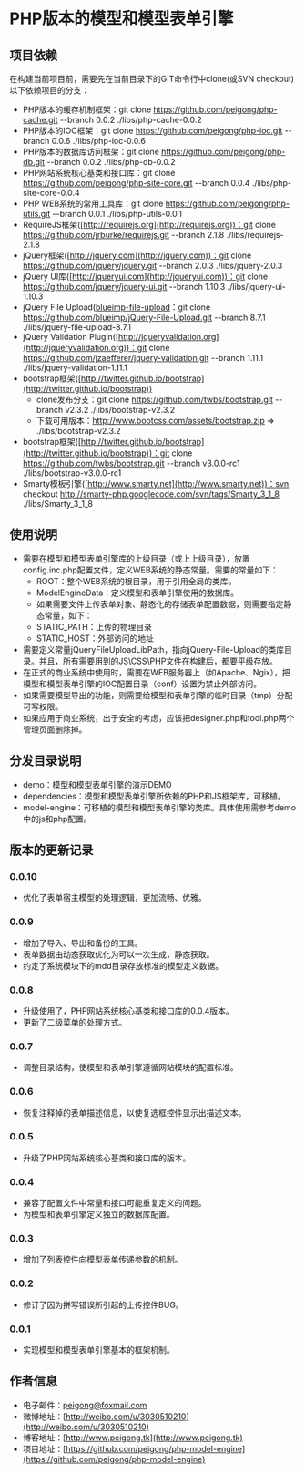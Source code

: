 # PHP版本的模型和模型表单引擎 #

## 项目依赖 ##

在构建当前项目前，需要先在当前目录下的GIT命令行中clone(或SVN checkout)以下依赖项目的分支：

 * PHP版本的缓存机制框架：git clone https://github.com/peigong/php-cache.git --branch 0.0.2 ./libs/php-cache-0.0.2
 * PHP版本的IOC框架：git clone https://github.com/peigong/php-ioc.git --branch 0.0.6 ./libs/php-ioc-0.0.6
 * PHP版本的数据库访问框架：git clone https://github.com/peigong/php-db.git --branch 0.0.2 ./libs/php-db-0.0.2
 * PHP网站系统核心基类和接口库：git clone https://github.com/peigong/php-site-core.git --branch 0.0.4 ./libs/php-site-core-0.0.4
 * PHP WEB系统的常用工具库：git clone https://github.com/peigong/php-utils.git --branch 0.0.1 ./libs/php-utils-0.0.1
 * RequireJS框架([http://requirejs.org](http://requirejs.org))：git clone https://github.com/jrburke/requirejs.git --branch 2.1.8 ./libs/requirejs-2.1.8
 * jQuery框架([http://jquery.com](http://jquery.com))：git clone https://github.com/jquery/jquery.git --branch 2.0.3 ./libs/jquery-2.0.3
 * jQuery UI库([http://jqueryui.com](http://jqueryui.com))：git clone https://github.com/jquery/jquery-ui.git --branch 1.10.3 ./libs/jquery-ui-1.10.3
 * jQuery File Upload([blueimp-file-upload](blueimp-file-upload)：git clone https://github.com/blueimp/jQuery-File-Upload.git --branch 8.7.1 ./libs/jquery-file-upload-8.7.1
 * jQuery Validation Plugin([http://jqueryvalidation.org](http://jqueryvalidation.org))：git clone https://github.com/jzaefferer/jquery-validation.git --branch 1.11.1 ./libs/jquery-validation-1.11.1
 * bootstrap框架([http://twitter.github.io/bootstrap](http://twitter.github.io/bootstrap))
 	* clone发布分支：git clone https://github.com/twbs/bootstrap.git --branch v2.3.2 ./libs/bootstrap-v2.3.2
 	* 下载可用版本：http://www.bootcss.com/assets/bootstrap.zip => ./libs/bootstrap-v2.3.2
 * bootstrap框架([http://twitter.github.io/bootstrap](http://twitter.github.io/bootstrap))：git clone https://github.com/twbs/bootstrap.git --branch v3.0.0-rc1 ./libs/bootstrap-v3.0.0-rc1
 * Smarty模板引擎([http://www.smarty.net](http://www.smarty.net))：svn checkout http://smarty-php.googlecode.com/svn/tags/Smarty_3_1_8 ./libs/Smarty_3_1_8

## 使用说明 ##

 * 需要在模型和模型表单引擎库的上级目录（或上上级目录），放置config.inc.php配置文件，定义WEB系统的静态常量。需要的常量如下：
 	* ROOT：整个WEB系统的根目录，用于引用全局的类库。
 	* ModelEngineData：定义模型和表单引擎使用的数据库。
	* 如果需要文件上传表单对象、静态化的存储表单配置数据，则需要指定静态常量，如下：
	 * STATIC_PATH：上传的物理目录
	 * STATIC_HOST：外部访问的地址
 * 需要定义常量jQueryFileUploadLibPath，指向jQuery-File-Upload的类库目录。并且，所有需要用到的JS\CSS\PHP文件在构建后，都要平级存放。
 * 在正式的商业系统中使用时，需要在WEB服务器上（如Apache、Ngix），把模型和模型表单引擎的IOC配置目录（conf）设置为禁止外部访问。
 * 如果需要模型导出的功能，则需要给模型和表单引擎的临时目录（tmp）分配可写权限。
 * 如果应用于商业系统，出于安全的考虑，应该把designer.php和tool.php两个管理页面删除掉。

## 分发目录说明 ##

 * demo：模型和模型表单引擎的演示DEMO
 * dependencies：模型和模型表单引擎所依赖的PHP和JS框架库，可移植。
 * model-engine：可移植的模型和模型表单引擎的类库。具体使用需参考demo中的js和php配置。

## 版本的更新记录 ##

### 0.0.10 ###
 * 优化了表单宿主模型的处理逻辑，更加流畅、优雅。

### 0.0.9 ###
 * 增加了导入、导出和备份的工具。
 * 表单数据由动态获取优化为可以一次生成，静态获取。
 * 约定了系统模块下的mdd目录存放标准的模型定义数据。

### 0.0.8 ###
 * 升级使用了，PHP网站系统核心基类和接口库的0.0.4版本。
 * 更新了二级菜单的处理方式。

### 0.0.7 ###
 * 调整目录结构，使模型和表单引擎遵循网站模块的配置标准。

### 0.0.6 ###
 * 恢复注释掉的表单描述信息，以使复选框控件显示出描述文本。

### 0.0.5 ###
 * 升级了PHP网站系统核心基类和接口库的版本。

### 0.0.4 ###
 * 兼容了配置文件中常量和接口可能重复定义的问题。
 * 为模型和表单引擎定义独立的数据库配置。

### 0.0.3 ###
 * 增加了列表控件向模型表单传递参数的机制。

### 0.0.2 ###
 * 修订了因为拼写错误所引起的上传控件BUG。

### 0.0.1 ###
 * 实现模型和模型表单引擎基本的框架机制。

## 作者信息 ##
 * 电子邮件：peigong@foxmail.com
 * 微博地址：[http://weibo.com/u/3030510210](http://weibo.com/u/3030510210)
 * 博客地址：[http://www.peigong.tk](http://www.peigong.tk)
 * 项目地址：[https://github.com/peigong/php-model-engine](https://github.com/peigong/php-model-engine)
